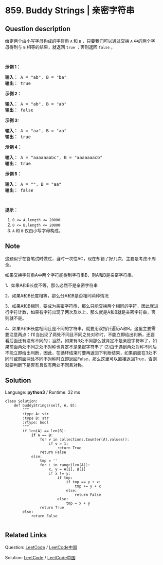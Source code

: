 # 859. Buddy Strings | 亲密字符串

## Question description

<!--If you want to use the English description, use <p>Given two strings <code>A</code> and <code>B</code>&nbsp;of lowercase letters, return <code>true</code> if and only if we&nbsp;can swap two letters in <code>A</code> so that the result equals <code>B</code>.</p>

<p>&nbsp;</p>

<p><strong>Example 1:</strong></p>

<div>
<pre>
<strong>Input: </strong>A = <span id="example-input-1-1">&quot;ab&quot;</span>, B = <span id="example-input-1-2">&quot;ba&quot;</span>
<strong>Output: </strong><span id="example-output-1">true</span>
</pre>

<div>
<p><strong>Example 2:</strong></p>

<pre>
<strong>Input: </strong>A = <span id="example-input-2-1">&quot;ab&quot;</span>, B = <span id="example-input-2-2">&quot;ab&quot;</span>
<strong>Output: </strong><span id="example-output-2">false</span>
</pre>

<div>
<p><strong>Example 3:</strong></p>

<pre>
<strong>Input: </strong>A = <span id="example-input-3-1">&quot;aa&quot;</span>, B = <span id="example-input-3-2">&quot;aa&quot;</span>
<strong>Output: </strong><span id="example-output-3">true</span>
</pre>

<div>
<p><strong>Example 4:</strong></p>

<pre>
<strong>Input: </strong>A = <span id="example-input-4-1">&quot;aaaaaaabc&quot;</span>, B = <span id="example-input-4-2">&quot;aaaaaaacb&quot;</span>
<strong>Output: </strong><span id="example-output-4">true</span>
</pre>

<div>
<p><strong>Example 5:</strong></p>

<pre>
<strong>Input: </strong>A = <span id="example-input-5-1">&quot;&quot;</span>, B = <span id="example-input-5-2">&quot;aa&quot;</span>
<strong>Output: </strong><span id="example-output-5">false</span>
</pre>

<p>&nbsp;</p>

<p><strong><span>Note:</span></strong></p>

<ol>
	<li><code>0 &lt;= A.length &lt;= 20000</code></li>
	<li><code>0 &lt;= B.length &lt;= 20000</code></li>
	<li><code>A</code> and&nbsp;<code>B</code> consist only of lowercase letters.</li>
</ol>
</div>
</div>
</div>
</div>
</div>
 instead-->
<p>给定两个由小写字母构成的字符串&nbsp;<code>A</code>&nbsp;和&nbsp;<code>B</code>&nbsp;，只要我们可以通过交换 <code>A</code> 中的两个字母得到与 <code>B</code> 相等的结果，就返回&nbsp;<code>true</code>&nbsp;；否则返回 <code>false</code> 。</p>

<p>&nbsp;</p>

<p><strong>示例 1：</strong></p>

<pre><strong>输入： </strong>A = &quot;ab&quot;, B = &quot;ba&quot;
<strong>输出： </strong>true
</pre>

<p><strong>示例 2：</strong></p>

<pre><strong>输入： </strong>A = &quot;ab&quot;, B = &quot;ab&quot;
<strong>输出： </strong>false
</pre>

<p><strong>示例 3:</strong></p>

<pre><strong>输入： </strong>A = &quot;aa&quot;, B = &quot;aa&quot;
<strong>输出： </strong>true
</pre>

<p><strong>示例 4：</strong></p>

<pre><strong>输入： </strong>A = &quot;aaaaaaabc&quot;, B = &quot;aaaaaaacb&quot;
<strong>输出： </strong>true
</pre>

<p><strong>示例 5：</strong></p>

<pre><strong>输入： </strong>A = &quot;&quot;, B = &quot;aa&quot;
<strong>输出： </strong>false
</pre>

<p>&nbsp;</p>

<p><strong>提示：</strong></p>

<ol>
	<li><code>0 &lt;= A.length &lt;= 20000</code></li>
	<li><code>0 &lt;= B.length &lt;= 20000</code></li>
	<li><code>A</code>&nbsp;和&nbsp;<code>B</code>&nbsp;仅由小写字母构成。</li>
</ol>


## Note

这题似乎在答笔试时做过，当时一次性AC，现在却错了好几次，主要是考虑不周全。

如果交换字符串A中两个字符能得到字符串B，则A和B是亲密字符串。

1、如果A和B长度不等，那么必然不是亲密字符串

2、如果A和B长度相等，那么分A和B是否相同两种情况

3、如果A和B相同，要成为亲密字符串，那么只能交换两个相同的字符，因此就进行字符计数，如果有字符出现了两次及以上，那么就是A和B就是亲密字符串，否则就不是。

4、如果A和B长度相同且是不同的字符串，就要用双指针遍历A和B。这里主要需要注意两点：(1)当出现了两处不同且不同之处对称时，不能立即给出判断，还要看后面还有没有不同的；当然，如果有3处不同那么就肯定不是亲密字符串了，如果前面两处不同之处不对称也肯定不是亲密字符串了 (2)由于遇到两处对称不同后不能立即给出判断，因此，在循环结束时要再返回下判断结果，如果前面在3处不同时或前面两处不同不对称时立即返回False，那么这里可以直接返回True，否则就要判断下是否有且仅有两处不同且对称。




## Solution

Language: **python3**  /  Runtime: 32 ms

```python3
class Solution:
    def buddyStrings(self, A, B):
        """
        :type A: str
        :type B: str
        :rtype: bool
        """
        if len(A) == len(B):
            if A == B:
                for v in collections.Counter(A).values():
                    if v > 1:
                        return True
                return False
            else:
                tmp = ''
                for i in range(len(A)):
                    x, y = A[i], B[i]
                    if x != y:
                        if tmp:
                            if tmp == y + x:
                                tmp += y + x
                            else:
                                return False
                        else:
                            tmp = x + y
                return True
        else:
            return False
        
```



## Related Links

Question: [LeetCode](https://leetcode.com/problems/buddy-strings/description/)  /  [LeetCode中国](https://leetcode-cn.com/problems/buddy-strings/description/)

Solution: [LeetCode](https://leetcode.com/articles/buddy-strings/)  /  [LeetCode中国](https://leetcode-cn.com/articles/buddy-strings/)